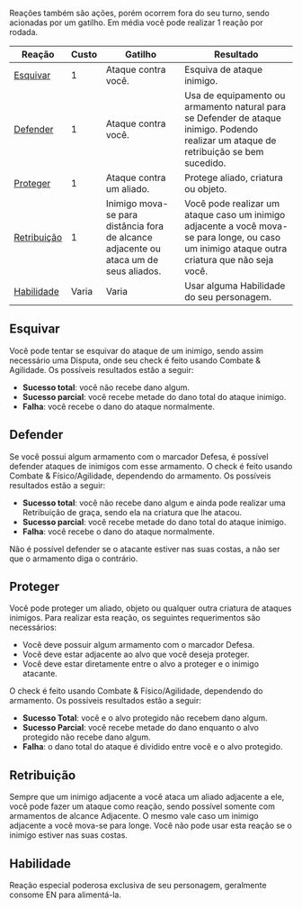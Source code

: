 Reações também são ações, porém ocorrem fora do seu turno, sendo acionadas por um gatilho. Em média você pode realizar 1 reação por rodada.

| Reação                      | Custo | Gatilho                                                                               | Resultado                                                                                                                                     |
| --------------------------- | ----- | ------------------------------------------------------------------------------------- | --------------------------------------------------------------------------------------------------------------------------------------------- |
| [Esquivar](#esquivar)       | 1     | Ataque contra você.                                                                   | Esquiva de ataque inimigo.                                                                                                                    |
| [Defender](#defender)       | 1     | Ataque contra você.                                                                   | Usa de equipamento ou armamento natural para se Defender de ataque inimigo. Podendo realizar um ataque de retribuição se bem sucedido.        |
| [Proteger](#proteger)       | 1     | Ataque contra um aliado.                                                              | Protege aliado, criatura ou objeto.                                                                                                           |
| [Retribuição](#retribuição) | 1     | Inimigo mova-se para distância fora de alcance adjacente ou ataca um de seus aliados. | Você pode realizar um ataque caso um inimigo adjacente a você mova-se para longe, ou caso um inimigo ataque outra criatura que não seja você. |
| [Habilidade](#habilidade)   | Varia | Varia                                                                                 | Usar alguma Habilidade do seu personagem.                                                                                                     |

## Esquivar

Você pode tentar se esquivar do ataque de um inimigo, sendo assim necessário uma Disputa, onde seu check é feito usando Combate & Agilidade. Os possíveis resultados estão a seguir:

- **Sucesso total**: você não recebe dano algum.
- **Sucesso parcial**: você recebe metade do dano total do ataque inimigo.
- **Falha**: você recebe o dano do ataque normalmente.

## Defender

Se você possui algum armamento com o marcador Defesa, é possível defender ataques de inimigos com esse armamento. O check é feito usando Combate & Físico/Agilidade, dependendo do armamento. Os possíveis resultados estão a seguir:

- **Sucesso total**: você não recebe dano algum e ainda pode realizar uma Retribuição de graça, sendo ela na criatura que lhe atacou.
- **Sucesso parcial**: você recebe metade do dano total do ataque inimigo.
- **Falha**: você recebe o dano do ataque normalmente.

Não é possível defender se o atacante estiver nas suas costas, a não ser que o armamento diga o contrário.

## Proteger

Você pode proteger um aliado, objeto ou qualquer outra criatura de ataques inimigos. Para realizar esta reação, os seguintes requerimentos são necessários:

- Você deve possuir algum armamento com o marcador Defesa.
- Você deve estar adjacente ao alvo que você deseja proteger.
- Você deve estar diretamente entre o alvo a proteger e o inimigo atacante.

O check é feito usando Combate & Físico/Agilidade, dependendo do armamento. Os possíveis resultados estão a seguir:

- **Sucesso Total**: você e o alvo protegido não recebem dano algum.
- **Sucesso Parcial**: você recebe metade do dano enquanto o alvo protegido não recebe dano algum.
- **Falha**: o dano total do ataque é dividido entre você e o alvo protegido.

## Retribuição

Sempre que um inimigo adjacente a você ataca um aliado adjacente a ele, você pode fazer um ataque como reação, sendo possível somente com armamentos de alcance Adjacente. O mesmo vale caso um inimigo adjacente a você mova-se para longe. Você não pode usar esta reação se o inimigo estiver nas suas costas.

## Habilidade

Reação especial poderosa exclusiva de seu personagem, geralmente consome EN para alimentá-la.
